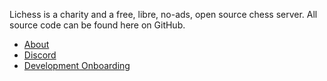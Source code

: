 Lichess is a charity and a free, libre, no-ads, open source chess server. All source code can be found here on GitHub.

* [About](https://lichess.org/about)
* [Discord](https://discord.gg/lichess)
* [Development Onboarding](https://github.com/lichess-org/lila/wiki/Lichess-Development-Onboarding)
